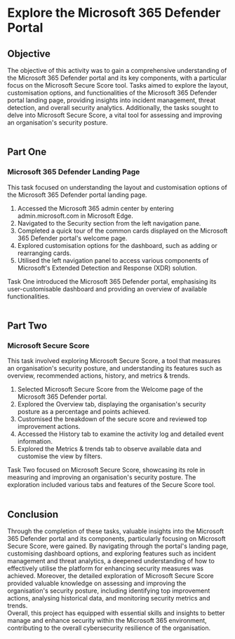 # Explore the Microsoft 365 Defender Portal

<h2>Objective</h2>

The objective of this activity was to gain a comprehensive understanding of the Microsoft 365 Defender portal and its key components, with a particular focus on the Microsoft Secure Score tool. 
Tasks aimed to explore the layout, customisation options, and functionalities of the Microsoft 365 Defender portal landing page, providing insights into incident management, threat detection, and overall security analytics. 
Additionally, the tasks sought to delve into Microsoft Secure Score, a vital tool for assessing and improving an organisation's security posture.
<br/>
<br/>

<h2>Part One</h2> 
<h3>Microsoft 365 Defender Landing Page</h3>

This task focused on understanding the layout and customisation options of the Microsoft 365 Defender portal landing page.

  1. Accessed the Microsoft 365 admin center by entering admin.microsoft.com in Microsoft Edge.
  2. Navigated to the Security section from the left navigation pane.
  3. Completed a quick tour of the common cards displayed on the Microsoft 365 Defender portal's welcome page.
  4. Explored customisation options for the dashboard, such as adding or rearranging cards.
  5. Utilised the left navigation panel to access various components of Microsoft's Extended Detection and Response (XDR) solution.

Task One introduced the Microsoft 365 Defender portal, emphasising its user-customisable dashboard and providing an overview of available functionalities.
<br/>
<br/>

<h2>Part Two</h2> 
<h3>Microsoft Secure Score</h3>

This task involved exploring Microsoft Secure Score, a tool that measures an organisation's security posture, and understanding its features such as overview, recommended actions, history, and metrics & trends.

  1. Selected Microsoft Secure Score from the Welcome page of the Microsoft 365 Defender portal.
  2. Explored the Overview tab, displaying the organisation's security posture as a percentage and points achieved.
  3. Customised the breakdown of the secure score and reviewed top improvement actions.
  4. Accessed the History tab to examine the activity log and detailed event information.
  5. Explored the Metrics & trends tab to observe available data and customise the view by filters.

Task Two focused on Microsoft Secure Score, showcasing its role in measuring and improving an organisation's security posture. The exploration included various tabs and features of the Secure Score tool.
<br/>
<br/>

<h2>Conclusion</h2>
Through the completion of these tasks, valuable insights into the Microsoft 365 Defender portal and its components, particularly focusing on Microsoft Secure Score, were gained. 
By navigating through the portal's landing page, customising dashboard options, and exploring features such as incident management and threat analytics, 
a deepened understanding of how to effectively utilise the platform for enhancing security measures was achieved. Moreover, 
the detailed exploration of Microsoft Secure Score provided valuable knowledge on assessing and improving the organisation's security posture, including identifying top improvement actions, 
analysing historical data, and monitoring security metrics and trends. <br/>
Overall, this project has equipped with essential skills and insights to better manage and enhance security within the Microsoft 365 environment, contributing to the overall cybersecurity resilience of the organisation.
<br/>
<br/>


